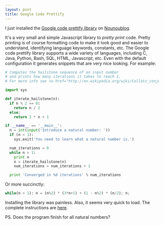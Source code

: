 ```yaml
---
layout: post
title: Google Code Prettify
---
```



<p>
I just installed the
  <a href="http://code.google.com/p/google-code-prettify/">Google code   
  prettify library</a>
on <a href="http://nounoublog.org">Nounoublog</a>.
</p>

<p>It's a very small and
simple Javascript library to <em>pretty print</em> code.
Pretty printing is of course formatting code to make it look good
and easier to understand, identifying language keywords, constants, etc.
The Google code prettify library supports a wide variety of languages,
including C, Java, Python, Bash, SQL, HTML, Javascript, etc. Even with
the default configuration it generates snippets that are very nice
looking. For example:
</p>

``` python
# Computes the hailstone sequence of an input number
# and prints how many iterations it takes to reach 1.
# For more info see <a href="http://en.wikipedia.org/wiki/Collatz_conjecture">http://en.wikipedia.org/wiki/Collatz_conjecture</a>

import sys

def iterate_hailstone(n):
  if n % 2 == 0:
    return n / 2
  else:
    return 3 * n + 1

if __name__ == '__main__':
  n = int(input('Introduce a natural number: '))
  if (n < 1):
    sys.exit('You need to learn what a natural number is.')

  num_iterations = 0
  while n > 1:
    print n
    n = iterate_hailstone(n)
    num_iterations = num_iterations + 1

  print 'Converged in %d iterations' % num_iterations

```

<p>
Or more succinctly:
</p>

``` python
while(n > 1): n = (n%2) * (3*n+1) + (1 - n%2) * (n/2); n;
```

<p>
Installing the library was painless. Also, it seems very quick to load.
The complete instructions are
<a href="http://google-code-prettify.googlecode.com/svn/trunk/README.html">here</a>.
</p>

<p>
PS. Does the program finish for all natural numbers?
</p>
